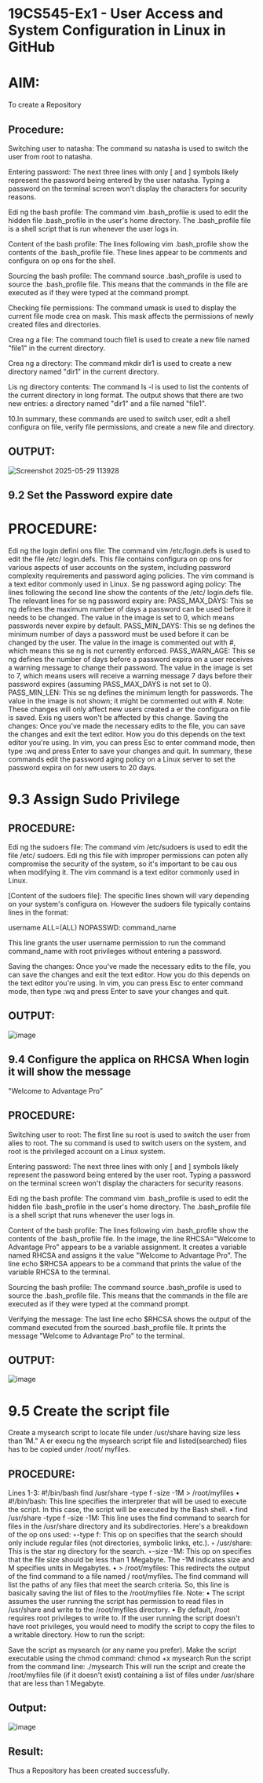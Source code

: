 # 19CS545-Ex1 - User Access and System Configuration in Linux in GitHub

# AIM:
To create a Repository

## Procedure:
Switching user to natasha: The command su natasha is used to switch the user from root to natasha.

Entering password: The next three lines with only [ and ] symbols likely represent the password being entered by the user natasha. Typing a password on the terminal screen won't display the characters for security reasons.

Edi ng the bash profile: The command vim .bash_profile is used to edit the hidden file .bash_profile in the user's home directory. The .bash_profile file is a shell script that is run whenever the user logs in.

Content of the bash profile: The lines following vim .bash_profile show the contents of the .bash_profile file. These lines appear to be comments and configura on op ons for the shell.

Sourcing the bash profile: The command source .bash_profile is used to source the .bash_profile file. This means that the commands in the file are executed as if they were typed at the command prompt.

Checking file permissions: The command umask is used to display the current file mode crea on mask. This mask affects the permissions of newly created files and directories.

Crea ng a file: The command touch file1 is used to create a new file named "file1" in the current directory.

Crea ng a directory: The command mkdir dir1 is used to create a new directory named "dir1" in the current directory.

Lis ng directory contents: The command ls -l is used to list the contents of the current directory in long format. The output shows that there are two new entries: a directory named "dir1" and a file named "file1".

10.In summary, these commands are used to switch user, edit a shell configura on file, verify file permissions, and create a new file and directory.

## OUTPUT:

![Screenshot 2025-05-29 113928](https://github.com/user-attachments/assets/51ee12d3-122c-4967-8e7c-15a13816a930)


## 9.2 Set the Password expire date
# PROCEDURE:
Edi ng the login defini ons file: The command vim /etc/login.defs is used to edit the file /etc/ login.defs. This file contains configura on op ons for various aspects of user accounts on the system, including password complexity requirements and password aging policies. The vim command is a text editor commonly used in Linux. Se ng password aging policy: The lines following the second line show the contents of the /etc/ login.defs file. The relevant lines for se ng password expiry are: PASS_MAX_DAYS: This se ng defines the maximum number of days a password can be used before it needs to be changed. The value in the image is set to 0, which means passwords never expire by default. PASS_MIN_DAYS: This se ng defines the minimum number of days a password must be used before it can be changed by the user. The value in the image is commented out with #, which means this se ng is not currently enforced. PASS_WARN_AGE: This se ng defines the number of days before a password expira on a user receives a warning message to change their password. The value in the image is set to 7, which means users will receive a warning message 7 days before their password expires (assuming PASS_MAX_DAYS is not set to 0). PASS_MIN_LEN: This se ng defines the minimum length for passwords. The value in the image is not shown; it might be commented out with #. Note: These changes will only affect new users created a er the configura on file is saved. Exis ng users won't be affected by this change. Saving the changes: Once you've made the necessary edits to the file, you can save the changes and exit the text editor. How you do this depends on the text editor you're using. In vim, you can press Esc to enter command mode, then type :wq and press Enter to save your changes and quit. In summary, these commands edit the password aging policy on a Linux server to set the password expira on for new users to 20 days.

# 9.3 Assign Sudo Privilege
## PROCEDURE:
Edi ng the sudoers file: The command vim /etc/sudoers is used to edit the file /etc/ sudoers. Edi ng this file with improper permissions can poten ally compromise the security of the system, so it's important to be cau ous when modifying it. The vim command is a text editor commonly used in Linux.

[Content of the sudoers file]: The specific lines shown will vary depending on your system's configura on. However the sudoers file typically contains lines in the format:

username ALL=(ALL) NOPASSWD: command_name

This line grants the user username permission to run the command command_name with root privileges without entering a password.

Saving the changes: Once you've made the necessary edits to the file, you can save the changes and exit the text editor. How you do this depends on the text editor you're using. In vim, you can press Esc to enter command mode, then type :wq and press Enter to save your changes and quit.

## OUTPUT:

![image](https://github.com/user-attachments/assets/c7023780-ec60-4a2e-a967-d8e25f9dfa43)


## 9.4 Configure the applica on RHCSA When login it will show the message
"Welcome to Advantage Pro”

## PROCEDURE:
Switching user to root: The first line su root is used to switch the user from alies to root. The su command is used to switch users on the system, and root is the privileged account on a Linux system.

Entering password: The next three lines with only [ and ] symbols likely represent the password being entered by the user root. Typing a password on the terminal screen won't display the characters for security reasons.

Edi ng the bash profile: The command vim .bash_profile is used to edit the hidden file .bash_profile in the user's home directory. The .bash_profile file is a shell script that runs whenever the user logs in.

Content of the bash profile: The lines following vim .bash_profile show the contents of the .bash_profile file. In the image, the line RHCSA="Welcome to Advantage Pro" appears to be a variable assignment. It creates a variable named RHCSA and assigns it the value "Welcome to Advantage Pro". The line echo $RHCSA appears to be a command that prints the value of the variable RHCSA to the terminal.

Sourcing the bash profile: The command source .bash_profile is used to source the .bash_profile file. This means that the commands in the file are executed as if they were typed at the command prompt.

Verifying the message: The last line echo $RHCSA shows the output of the command executed from the sourced .bash_profile file. It prints the message "Welcome to Advantage Pro" to the terminal.

## OUTPUT:

![image](https://github.com/user-attachments/assets/340e2a3f-e76c-4fbf-a26e-71acba615db5)


# 9.5 Create the script file
Create a mysearch script to locate file under /usr/share having size less than 1M." A er execu ng the mysearch script file and listed(searched) files has to be copied under /root/ myfiles.

## PROCEDURE:
Lines 1-3: #!/bin/bash find /usr/share -type f -size -1M > /root/myfiles • #!/bin/bash: This line specifies the interpreter that will be used to execute the script. In this case, the script will be executed by the Bash shell. • find /usr/share -type f -size -1M: This line uses the find command to search for files in the /usr/share directory and its subdirectories. Here's a breakdown of the op ons used: ◦-type f: This op on specifies that the search should only include regular files (not directories, symbolic links, etc.). ◦ /usr/share: This is the star ng directory for the search. ◦-size -1M: This op on specifies that the file size should be less than 1 Megabyte. The -1M indicates size and M specifies units in Megabytes. • > /root/myfiles: This redirects the output of the find command to a file named / root/myfiles. The find command will list the paths of any files that meet the search criteria. So, this line is basically saving the list of files to the /root/myfiles file. Note: • The script assumes the user running the script has permission to read files in /usr/share and write to the /root/myfiles directory. • By default, /root requires root privileges to write to. If the user running the script doesn't have root privileges, you would need to modify the script to copy the files to a writable directory. How to run the script:

Save the script as mysearch (or any name you prefer).
Make the script executable using the chmod command: chmod +x mysearch
Run the script from the command line: ./mysearch This will run the script and create the /root/myfiles file (if it doesn't exist) containing a list of files under /usr/share that are less than 1 Megabyte.

## Output:

![image](https://github.com/user-attachments/assets/722b11ca-5f4e-462a-aead-02b102d3dc85)

## Result:
Thus a Repository has been created successfully.
